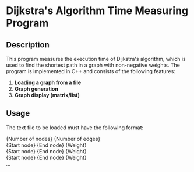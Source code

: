 # Dijkstra's Algorithm Time Measuring Program

## Description

This program measures the execution time of Dijkstra's algorithm, which is used to find the shortest path in a graph with non-negative weights. The program is implemented in C++ and consists of the following features:

1. **Loading a graph from a file**
2. **Graph generation**
3. **Graph display (matrix/list)**

## Usage

The text file to be loaded must have the following format:

{Number of nodes} {Number of edges}\
{Start node} {End node} {Weight}\
{Start node} {End node} {Weight}\
{Start node} {End node} {Weight}\
...
